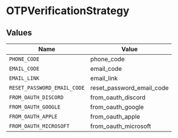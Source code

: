 # OTPVerificationStrategy


## Values

| Name                        | Value                       |
| --------------------------- | --------------------------- |
| `PHONE_CODE`                | phone_code                  |
| `EMAIL_CODE`                | email_code                  |
| `EMAIL_LINK`                | email_link                  |
| `RESET_PASSWORD_EMAIL_CODE` | reset_password_email_code   |
| `FROM_OAUTH_DISCORD`        | from_oauth_discord          |
| `FROM_OAUTH_GOOGLE`         | from_oauth_google           |
| `FROM_OAUTH_APPLE`          | from_oauth_apple            |
| `FROM_OAUTH_MICROSOFT`      | from_oauth_microsoft        |